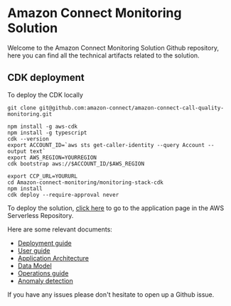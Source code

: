 # Amazon Connect Monitoring Solution
Welcome to the Amazon Connect Monitoring Solution Github repository, here you can find all the technical artifacts related to the solution.


## CDK deployment

To deploy the CDK locally

```
git clone git@github.com:amazon-connect/amazon-connect-call-quality-monitoring.git

npm install -g aws-cdk
npm install -g typescript
cdk --version
export ACCOUNT_ID=`aws sts get-caller-identity --query Account --output text`
export AWS_REGION=YOURREGION
cdk bootstrap aws://$ACCOUNT_ID/$AWS_REGION

export CCP_URL=YOURURL
cd Amazon-connect-monitoring/monitoring-stack-cdk
npm install
cdk deploy --require-approval never
```



To deploy the solution, [click here](https://serverlessrepo.aws.amazon.com/applications/us-west-2/287087860234/AmazonConnectMonitoringSolution) to go to the application page in the AWS Serverless Repository. 





Here are some relevant documents:

- [Deployment guide](https://amazon-connect.github.io/amazon-connect-call-quality-monitoring/en/deployment-guide.html)
- [User guide](https://amazon-connect.github.io/amazon-connect-call-quality-monitoring/en/user-guide.html)
- [Application Architecture](https://amazon-connect.github.io/amazon-connect-call-quality-monitoring/en/application-architecture.html)
- [Data Model](https://amazon-connect.github.io/amazon-connect-call-quality-monitoring/en/data-model.html)
- [Operations guide](https://amazon-connect.github.io/amazon-connect-call-quality-monitoring/en/operations-guide.html)
- [Anomaly detection](https://aws.amazon.com/blogs/machine-learning/real-time-anomaly-detection-for-amazon-connect-call-quality-using-amazon-es/)




If you have any issues please don't hesitate to open up a Github issue. 
